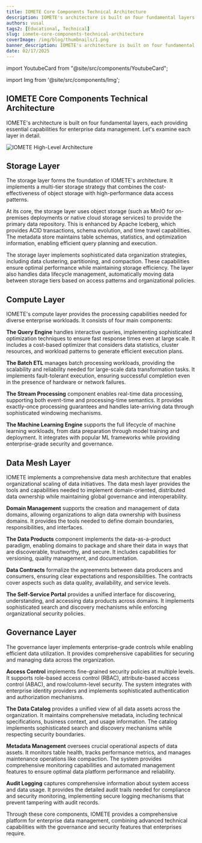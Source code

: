 ```yaml
---
title: IOMETE Core Components Technical Architecture
description: IOMETE's architecture is built on four fundamental layers, each providing essential capabilities for enterprise data management
authors: vusal
tags2: [Educational, Technical]
slug: iomete-core-components-technical-architecture
coverImage: /img/blog/thumbnails/1.png
banner_description: IOMETE's architecture is built on four fundamental layers for enterprise data management
date: 02/17/2025
---
```


import YoutubeCard from "@site/src/components/YoutubeCard";


import Img from '@site/src/components/Img';


## **IOMETE Core Components Technical Architecture**

IOMETE's architecture is built on four fundamental layers, each providing essential capabilities for enterprise data management. Let's examine each layer in detail.

<Img src="/img/blog/2025-02-17-core-components-technical-architecture/iomete-high-level-architecture.png" alt="IOMETE High-Level Architecture" maxWidth="500px" centered borderless/>

## **Storage Layer**

The storage layer forms the foundation of IOMETE's architecture. It implements a multi-tier storage strategy that combines the cost-effectiveness of object storage with high-performance data access patterns.

At its core, the storage layer uses object storage (such as MinIO for on-premises deployments or native cloud storage services) to provide the primary data repository. This is enhanced by Apache Iceberg, which provides ACID transactions, schema evolution, and time travel capabilities. The metadata store maintains table schemas, statistics, and optimization information, enabling efficient query planning and execution.

The storage layer implements sophisticated data organization strategies, including data clustering, partitioning, and compaction. These capabilities ensure optimal performance while maintaining storage efficiency. The layer also handles data lifecycle management, automatically moving data between storage tiers based on access patterns and organizational policies.

## **Compute Layer**

IOMETE's compute layer provides the processing capabilities needed for diverse enterprise workloads. It consists of four main components:

**The Query Engine** handles interactive queries, implementing sophisticated optimization techniques to ensure fast response times even at large scale. It includes a cost-based optimizer that considers data statistics, cluster resources, and workload patterns to generate efficient execution plans.

**The Batch ETL** manages batch processing workloads, providing the scalability and reliability needed for large-scale data transformation tasks. It implements fault-tolerant execution, ensuring successful completion even in the presence of hardware or network failures.

**The Stream Processing** component enables real-time data processing, supporting both event-time and processing-time semantics. It provides exactly-once processing guarantees and handles late-arriving data through sophisticated windowing mechanisms.

**The Machine Learning Engine** supports the full lifecycle of machine learning workloads, from data preparation through model training and deployment. It integrates with popular ML frameworks while providing enterprise-grade security and governance.

## **Data Mesh Layer**

IOMETE implements a comprehensive data mesh architecture that enables organizational scaling of data initiatives. The data mesh layer provides the tools and capabilities needed to implement domain-oriented, distributed data ownership while maintaining global governance and interoperability.

**Domain Management** supports the creation and management of data domains, allowing organizations to align data ownership with business domains. It provides the tools needed to define domain boundaries, responsibilities, and interfaces.

**The Data Products** component implements the data-as-a-product paradigm, enabling domains to package and share their data in ways that are discoverable, trustworthy, and secure. It includes capabilities for versioning, quality management, and documentation.

**Data Contracts** formalize the agreements between data producers and consumers, ensuring clear expectations and responsibilities. The contracts cover aspects such as data quality, availability, and service levels.

**The Self-Service Portal** provides a unified interface for discovering, understanding, and accessing data products across domains. It implements sophisticated search and discovery mechanisms while enforcing organizational security policies.

## **Governance Layer**

The governance layer implements enterprise-grade controls while enabling efficient data utilization. It provides comprehensive capabilities for securing and managing data across the organization.

**Access Control** implements fine-grained security policies at multiple levels. It supports role-based access control (RBAC), attribute-based access control (ABAC), and row/column-level security. The system integrates with enterprise identity providers and implements sophisticated authentication and authorization mechanisms.

**The Data Catalog** provides a unified view of all data assets across the organization. It maintains comprehensive metadata, including technical specifications, business context, and usage information. The catalog implements sophisticated search and discovery mechanisms while respecting security boundaries.

**Metadata Management** oversees crucial operational aspects of data assets. It monitors table health, tracks performance metrics, and manages maintenance operations like compaction. The system provides comprehensive monitoring capabilities and automated management features to ensure optimal data platform performance and reliability.

**Audit Logging** captures comprehensive information about system access and data usage. It provides the detailed audit trails needed for compliance and security monitoring, implementing secure logging mechanisms that prevent tampering with audit records.

Through these core components, IOMETE provides a comprehensive platform for enterprise data management, combining advanced technical capabilities with the governance and security features that enterprises require.